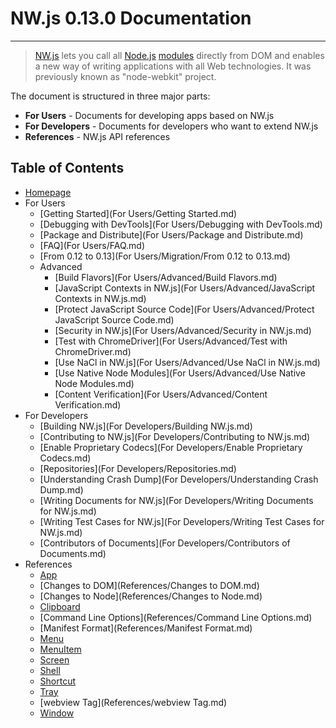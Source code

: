 # NW.js 0.13.0 Documentation
---

> [NW.js](http://nwjs.io) lets you call all [Node.js](https://nodejs.org/) [modules](https://www.npmjs.org/) directly from DOM and enables a new way of writing applications with all Web technologies. It was previously known as "node-webkit" project.

The document is structured in three major parts:

* **For Users** - Documents for developing apps based on NW.js
* **For Developers** - Documents for developers who want to extend NW.js
* **References** - NW.js API references

## Table of Contents

* [Homepage](index.md)
* For Users
    - [Getting Started](For Users/Getting Started.md)
    - [Debugging with DevTools](For Users/Debugging with DevTools.md)
    - [Package and Distribute](For Users/Package and Distribute.md)
    - [FAQ](For Users/FAQ.md)
    - [From 0.12 to 0.13](For Users/Migration/From 0.12 to 0.13.md)
    - Advanced
        + [Build Flavors](For Users/Advanced/Build Flavors.md)
        + [JavaScript Contexts in NW.js](For Users/Advanced/JavaScript Contexts in NW.js.md)
        + [Protect JavaScript Source Code](For Users/Advanced/Protect JavaScript Source Code.md)
        + [Security in NW.js](For Users/Advanced/Security in NW.js.md)
        + [Test with ChromeDriver](For Users/Advanced/Test with ChromeDriver.md)
        + [Use NaCl in NW.js](For Users/Advanced/Use NaCl in NW.js.md)
        + [Use Native Node Modules](For Users/Advanced/Use Native Node Modules.md)
        + [Content Verification](For Users/Advanced/Content Verification.md)
* For Developers
    - [Building NW.js](For Developers/Building NW.js.md)
    - [Contributing to NW.js](For Developers/Contributing to NW.js.md)
    - [Enable Proprietary Codecs](For Developers/Enable Proprietary Codecs.md)
    - [Repositories](For Developers/Repositories.md)
    - [Understanding Crash Dump](For Developers/Understanding Crash Dump.md)
    - [Writing Documents for NW.js](For Developers/Writing Documents for NW.js.md)
    - [Writing Test Cases for NW.js](For Developers/Writing Test Cases for NW.js.md)
    - [Contributors of Documents](For Developers/Contributors of Documents.md)
* References
    - [App](References/App.md)
    - [Changes to DOM](References/Changes to DOM.md)
    - [Changes to Node](References/Changes to Node.md)
    - [Clipboard](References/Clipboard.md)
    - [Command Line Options](References/Command Line Options.md)
    - [Manifest Format](References/Manifest Format.md)
    - [Menu](References/Menu.md)
    - [MenuItem](References/MenuItem.md)
    - [Screen](References/Screen.md)
    - [Shell](References/Shell.md)
    - [Shortcut](References/Shortcut.md)
    - [Tray](References/Tray.md)
    - [webview Tag](References/webview Tag.md)
    - [Window](References/Window.md)